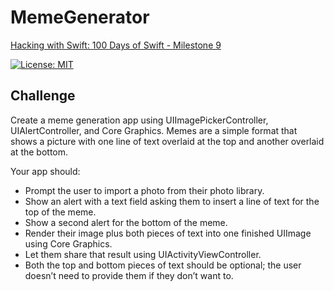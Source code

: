 # MemeGenerator

[Hacking with Swift: 100 Days of Swift - Milestone 9][1]

[![License: MIT](https://img.shields.io/badge/License-MIT-yellow.svg)](https://opensource.org/licenses/MIT)

## Challenge

Create a meme generation app using UIImagePickerController, UIAlertController, and Core Graphics. Memes are a simple format that shows a picture with one line of text overlaid at the top and another overlaid at the bottom.

Your app should:

* Prompt the user to import a photo from their photo library.
* Show an alert with a text field asking them to insert a line of text for the top of the meme.
* Show a second alert for the bottom of the meme.
* Render their image plus both pieces of text into one finished UIImage using Core Graphics.
* Let them share that result using UIActivityViewController.
* Both the top and bottom pieces of text should be optional; the user doesn’t need to provide them if they don’t want to.

[1]: https://www.hackingwithswift.com/100/90

